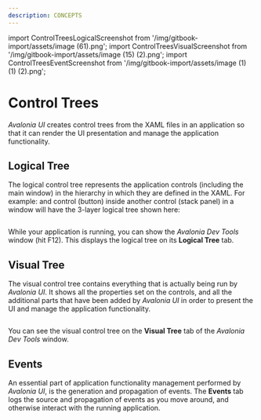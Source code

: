 ```yaml
---
description: CONCEPTS
---
```


import ControlTreesLogicalScreenshot from '/img/gitbook-import/assets/image (61).png';
import ControlTreesVisualScreenshot from '/img/gitbook-import/assets/image (15) (2).png';
import ControlTreesEventScreenshot from '/img/gitbook-import/assets/image (1) (1) (2).png';

# Control Trees

_Avalonia UI_ creates control trees from the XAML files in an application so that it can render the UI presentation and manage the application functionality.  &#x20;

## Logical Tree

The logical control tree represents the application controls (including the main window) in the hierarchy in which they are defined in the XAML. For example: and control (button) inside another control (stack panel) in a window will have the 3-layer logical tree shown here:

<img src={ControlTreesLogicalScreenshot} alt=""/>

While your application is running, you can show the _Avalonia Dev Tools_ window (hit F12). This displays the logical tree on its **Logical Tree** tab.

## Visual Tree&#x20;

The visual control tree contains everything that is actually being run by _Avalonia UI_. It shows all the properties set on the controls, and all the additional parts that have been added by _Avalonia UI_ in order to present the UI and manage the application functionality. &#x20;

<img src={ControlTreesVisualScreenshot} alt=""/>

You can see the visual control tree on the **Visual Tree** tab of the _Avalonia Dev Tools_ window.

## Events&#x20;

An essential part of application functionality management performed by _Avalonia UI_, is the generation and propagation of events. The **Events** tab logs the source and propagation of events as you move around, and otherwise interact with the running application.

<img src={ControlTreesEventScreenshot} alt=""/>

